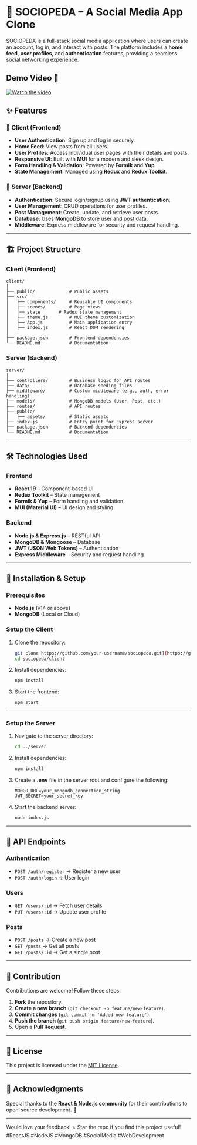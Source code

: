 # 📱 SOCIOPEDA – A Social Media App Clone  

SOCIOPEDA is a full-stack social media application where users can create an account, log in, and interact with posts. The platform includes a **home feed**, **user profiles**, and **authentication** features, providing a seamless social networking experience.  

## Demo Video 🎥

[![Watch the video](https://img.youtube.com/vi/2n6BNi0gEVQ/0.jpg)](https://youtu.be/2n6BNi0gEVQ)

## ✨ Features  

### 🔹 Client (Frontend)  
- **User Authentication**: Sign up and log in securely.  
- **Home Feed**: View posts from all users.  
- **User Profiles**: Access individual user pages with their details and posts.  
- **Responsive UI**: Built with **MUI** for a modern and sleek design.  
- **Form Handling & Validation**: Powered by **Formik** and **Yup**.  
- **State Management**: Managed using **Redux** and **Redux Toolkit**.  

### 🔹 Server (Backend)  
- **Authentication**: Secure login/signup using **JWT authentication**.  
- **User Management**: CRUD operations for user profiles.  
- **Post Management**: Create, update, and retrieve user posts.  
- **Database**: Uses **MongoDB** to store user and post data.  
- **Middleware**: Express middleware for security and request handling.  

---

## 🏗️ Project Structure  

### **Client (Frontend)**  
```
client/
│
├── public/             # Public assets
├── src/
│   ├── components/     # Reusable UI components
│   ├── scenes/         # Page views
│   │── state       # Redux state management
│   ├── theme.js        # MUI theme customization
│   ├── App.js          # Main application entry
│   ├── index.js        # React DOM rendering
│
├── package.json        # Frontend dependencies
└── README.md           # Documentation
```

### **Server (Backend)**  
```
server/
│
├── controllers/        # Business logic for API routes
├── data/               # Database seeding files
├── middleware/         # Custom middleware (e.g., auth, error handling)
├── models/             # MongoDB models (User, Post, etc.)
├── routes/             # API routes
├── public/
│   ├── assets/         # Static assets
├── index.js            # Entry point for Express server
├── package.json        # Backend dependencies
└── README.md           # Documentation
```

---

## 🛠️ Technologies Used  

### **Frontend**  
- **React 19** – Component-based UI  
- **Redux Toolkit** – State management  
- **Formik & Yup** – Form handling and validation  
- **MUI (Material UI)** – UI design and styling  

### **Backend**  
- **Node.js & Express.js** – RESTful API  
- **MongoDB & Mongoose** – Database  
- **JWT (JSON Web Tokens)** – Authentication  
- **Express Middleware** – Security and request handling  

---

## 🚀 Installation & Setup  

### **Prerequisites**  
- **Node.js** (v14 or above)  
- **MongoDB** (Local or Cloud)  

### **Setup the Client**  
1. Clone the repository:  
   ```bash
   git clone https://github.com/your-username/sociopeda.git](https://github.com/Hassan-Ahmed-K/sociopedia.git
   cd sociopeda/client
   ```

2. Install dependencies:  
   ```bash
   npm install
   ```

3. Start the frontend:  
   ```bash
   npm start
   ```

---

### **Setup the Server**  
1. Navigate to the server directory:  
   ```bash
   cd ../server
   ```

2. Install dependencies:  
   ```bash
   npm install
   ```

3. Create a **.env** file in the server root and configure the following:  
   ```env
   MONGO_URL=your_mongodb_connection_string
   JWT_SECRET=your_secret_key
   ```

4. Start the backend server:  
   ```bash
   node index.js
   ```

---

## 📌 API Endpoints  

### **Authentication**  
- `POST /auth/register` → Register a new user  
- `POST /auth/login` → User login  

### **Users**  
- `GET /users/:id` → Fetch user details  
- `PUT /users/:id` → Update user profile  

### **Posts**  
- `POST /posts` → Create a new post  
- `GET /posts` → Get all posts  
- `GET /posts/:id` → Get a single post  

---

## 🤝 Contribution  

Contributions are welcome! Follow these steps:  
1. **Fork** the repository.  
2. **Create a new branch** (`git checkout -b feature/new-feature`).  
3. **Commit changes** (`git commit -m 'Added new feature'`).  
4. **Push the branch** (`git push origin feature/new-feature`).  
5. Open a **Pull Request**.  

---

## 📝 License  

This project is licensed under the [MIT License](LICENSE).  

---

## 📢 Acknowledgments  

Special thanks to the **React & Node.js community** for their contributions to open-source development. 🚀  

---

Would love your feedback! ⭐ Star the repo if you find this project useful!  
#ReactJS #NodeJS #MongoDB #SocialMedia #WebDevelopment
